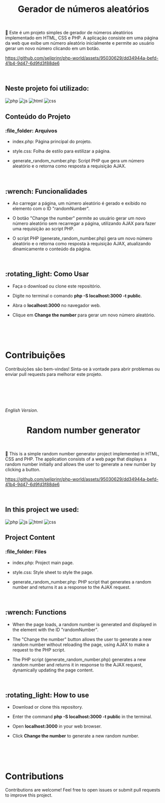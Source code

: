 <h1 align="center"> Gerador de números aleatórios </h1>
</br>

:memo: Este é um projeto simples de gerador de números aleatórios implementado em HTML, CSS e PHP. A aplicação consiste em uma página da web que exibe um número aleatório inicialmente e permite ao usuário gerar um novo número clicando em um botão.
</br>

https://github.com/seliprinr/php-world/assets/95030629/dd34944a-befd-41b4-9d47-6d9fd3f88de6

</br>

<h2 align="left"> Neste projeto foi utilizado: </h1>
<img align="center" alt="php" src="https://img.shields.io/badge/PHP-777BB4?style=for-the-badge&logo=php&logoColor=white" />
<img align="center" alt="js" src="https://img.shields.io/badge/JavaScript-F7DF1E?style=for-the-badge&logo=javascript&logoColor=black" />
<img align="center" alt="html" src="https://img.shields.io/badge/HTML5-E34F26?style=for-the-badge&logo=html5&logoColor=white" />
<img align="center" alt="css" src="https://img.shields.io/badge/CSS3-1572B6?style=for-the-badge&logo=css3&logoColor=white" />

</br>

<h2> Conteúdo do Projeto </h2>
<h3>  :file_folder: Arquivos </h3>

- index.php: Página principal do projeto.

- style.css: Folha de estilo para estilizar a página.

- generate_random_number.php: Script PHP que gera um número aleatório e o retorna como resposta a requisição AJAX.

</br>

<h2> :wrench: Funcionalidades </h2>

- Ao carregar a página, um número aleatório é gerado e exibido no elemento com o ID "randomNumber".

- O botão "Change the number" permite ao usuário gerar um novo número aleatório sem recarregar a página, utilizando AJAX para fazer uma requisição ao script PHP.

- O script PHP (generate_random_number.php) gera um novo número aleatório e o retorna como resposta à requisição AJAX, atualizando dinamicamente o conteúdo da página.

</br>

<h2> :rotating_light: Como Usar</h2>

- Faça o download ou clone este repositório.

- Digite no terminal o comando **php -S localhost:3000 -t public**.

- Abra o **localhost:3000** no navegador web.

- Clique em **Change the number** para gerar um novo número aleatório.

</br>
</br>
</br>

<h1>Contribuições</h1>
Contribuições são bem-vindas! Sinta-se à vontade para abrir problemas ou enviar pull requests para melhorar este projeto.

</br>
</br>
</br>
</br>
</br>
</br>

*English Version*.
</br>
<h1 align="center"> Random number generator </h1>
</br>

:memo: This is a simple random number generator project implemented in HTML, CSS and PHP. The application consists of a web page that displays a random number initially and allows the user to generate a new number by clicking a button.
</br>

https://github.com/seliprinr/php-world/assets/95030629/dd34944a-befd-41b4-9d47-6d9fd3f88de6

</br>

<h2 align="left"> In this project we used: </h1>
<img align="center" alt="php" src="https://img.shields.io/badge/PHP-777BB4?style=for-the-badge&logo=php&logoColor=white" />
<img align="center" alt="js" src="https://img.shields.io/badge/JavaScript-F7DF1E?style=for-the-badge&logo=javascript&logoColor=black" />
<img align="center" alt="html" src="https://img.shields.io/badge/HTML5-E34F26?style=for-the-badge&logo=html5&logoColor=white" />
<img align="center" alt="css" src="https://img.shields.io/badge/CSS3-1572B6?style=for-the-badge&logo=css3&logoColor=white" />

</br>

<h2> Project Content </h2>
<h3>  :file_folder: Files </h3>

- index.php: Project main page.

- style.css: Style sheet to style the page.

- generate_random_number.php: PHP script that generates a random number and returns it as a response to the AJAX request.

</br>

<h2> :wrench: Functions </h2>

- When the page loads, a random number is generated and displayed in the element with the ID "randomNumber".

- The "Change the number" button allows the user to generate a new random number without reloading the page, using AJAX to make a request to the PHP script.

- The PHP script (generate_random_number.php) generates a new random number and returns it in response to the AJAX request, dynamically updating the page content.

</br>

<h2> :rotating_light: How to use </h2>

- Download or clone this repository.

- Enter the command **php -S localhost:3000 -t public** in the terminal.

- Open **localhost:3000** in your web browser.

- Click **Change the number** to generate a new random number.

</br>
</br>
</br>

<h1> Contributions </h1>
Contributions are welcome! Feel free to open issues or submit pull requests to improve this project.
